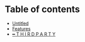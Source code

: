 # Table of contents

* [Untitled](README.md)
* [Features](features.md)
* [━ T H I R D P A R T Y](thirdparty.md)

